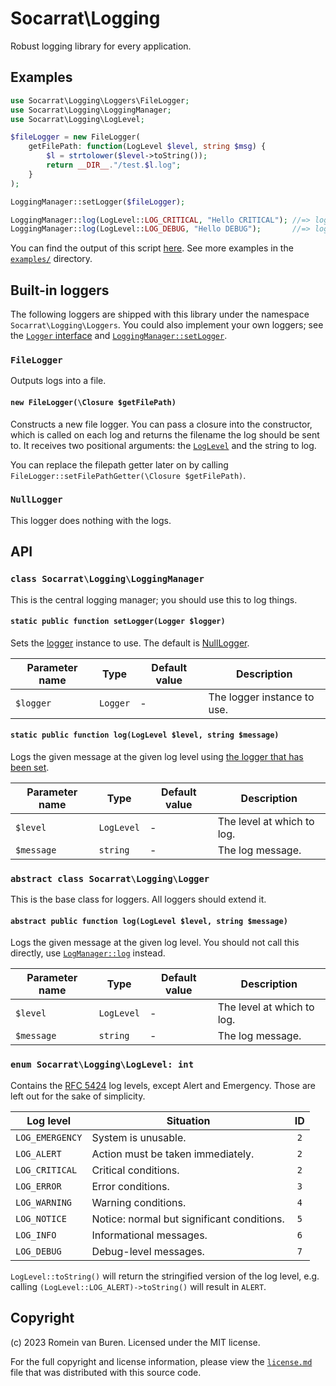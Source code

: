 # Socarrat\Logging

Robust logging library for every application.

## Examples

```php
use Socarrat\Logging\Loggers\FileLogger;
use Socarrat\Logging\LoggingManager;
use Socarrat\Logging\LogLevel;

$fileLogger = new FileLogger(
	getFilePath: function(LogLevel $level, string $msg) {
		$l = strtolower($level->toString());
		return __DIR__."/test.$l.log";
	}
);

LoggingManager::setLogger($fileLogger);

LoggingManager::log(LogLevel::LOG_CRITICAL, "Hello CRITICAL"); //=> logs to test.critical.log
LoggingManager::log(LogLevel::LOG_DEBUG, "Hello DEBUG");       //=> logs to test.debug.log
```

You can find the output of this script [here](./examples/filelogger/). See more examples in the [`examples/`](./examples/) directory.

## Built-in loggers

The following loggers are shipped with this library under the namespace `Socarrat\Logging\Loggers`. You could also implement your own loggers; see the [`Logger` interface](#abstract-class-socarratlogginglogger) and [`LoggingManager::setLogger`](#static-public-function-setloggerlogger-logger).

### `FileLogger`

Outputs logs into a file.

#### `new FileLogger(\Closure $getFilePath)`

Constructs a new file logger. You can pass a closure into the constructor, which is called on each log and returns the filename the log should be sent to. It receives two positional arguments: the [`LogLevel`](#enum-socarratloggingloglevel-int) and the string to log.

You can replace the filepath getter later on by calling `FileLogger::setFilePathGetter(\Closure $getFilePath)`.

### `NullLogger`

This logger does nothing with the logs.

## API

### `class Socarrat\Logging\LoggingManager`

This is the central logging manager; you should use this to log things.

#### `static public function setLogger(Logger $logger)`

Sets the [logger](#abstract-class-socarratlogginglogger) instance to use. The default is [NullLogger](#nulllogger).

| Parameter name | Type     | Default value | Description                 |
|----------------|----------|---------------|-----------------------------|
| `$logger`      | `Logger` | -             | The logger instance to use. |

#### `static public function log(LogLevel $level, string $message)`

Logs the given message at the given log level using [the logger that has been set](#static-public-function-setloggerlogger-logger).

| Parameter name | Type       | Default value | Description                 |
|----------------|------------|---------------|-----------------------------|
| `$level`       | `LogLevel` | -             | The level at which to log.  |
| `$message`     | `string`   | -             | The log message.            |

### `abstract class Socarrat\Logging\Logger`

This is the base class for loggers. All loggers should extend it.

#### `abstract public function log(LogLevel $level, string $message)`

Logs the given message at the given log level. You should not call this directly, use [`LogManager::log`](#static-public-function-logloglevel-level-string-message) instead.

| Parameter name | Type       | Default value | Description                 |
|----------------|------------|---------------|-----------------------------|
| `$level`       | `LogLevel` | -             | The level at which to log.  |
| `$message`     | `string`   | -             | The log message.            |

### `enum Socarrat\Logging\LogLevel: int`

Contains the [RFC 5424](https://datatracker.ietf.org/doc/html/rfc5424) log levels, except Alert and Emergency. Those are left out for the sake of simplicity.

| Log level       | Situation                                  | ID  |
|-----------------|--------------------------------------------|:---:|
| `LOG_EMERGENCY` | System is unusable.                        | `2` |
| `LOG_ALERT`     | Action must be taken immediately.          | `2` |
| `LOG_CRITICAL`  | Critical conditions.                       | `2` |
| `LOG_ERROR`     | Error conditions.                          | `3` |
| `LOG_WARNING`   | Warning conditions.                        | `4` |
| `LOG_NOTICE`    | Notice: normal but significant conditions. | `5` |
| `LOG_INFO`      | Informational messages.                    | `6` |
| `LOG_DEBUG`     | Debug-level messages.                      | `7` |

`LogLevel::toString()` will return the stringified version of the log level, e.g. calling `(LogLevel::LOG_ALERT)->toString()` will result in `ALERT`.

## Copyright

(c) 2023 Romein van Buren. Licensed under the MIT license.

For the full copyright and license information, please view the [`license.md`](./license.md) file that was distributed with this source code.
